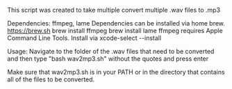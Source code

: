 This script was created to take multiple convert multiple .wav files to .mp3

Dependencies: ffmpeg, lame
Dependencies can be installed via home brew. https://brew.sh
brew install ffmpeg
brew install lame
ffmpeg requires Apple Command Line Tools.
Install via xcode-select --install

Usage: Navigate to the folder of the .wav files that need to be 
converted and then type "bash wav2mp3.sh" without the quotes and press enter

Make sure that wav2mp3.sh is in your PATH or in the directory that
 contains all of the files to be converted.
